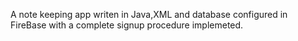 A note keeping app writen in Java,XML and database configured in FireBase with a complete signup procedure implemeted.
